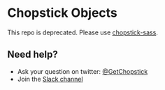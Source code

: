 Chopstick Objects
=================

This repo is deprecated. Please use [chopstick-sass](https://github.com/getchopstick/chopstick-sass).

## Need help?
- Ask your question on twitter: [@GetChopstick](https://twitter.com/GetChopstick)
- Join the [Slack channel](https://getchopstick.slack.com)

